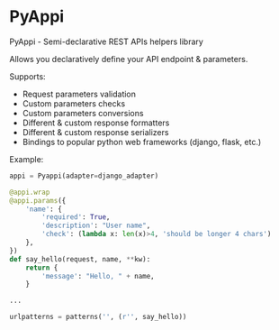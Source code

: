 PyAppi
======

PyAppi - Semi-declarative REST APIs helpers library

Allows you declaratively define your API endpoint & parameters.

Supports:
 - Request parameters validation
 - Custom parameters checks
 - Custom parameters conversions
 - Different & custom response formatters
 - Different & custom response serializers
 - Bindings to popular python web frameworks (django, flask, etc.)

Example:

```python
appi = Pyappi(adapter=django_adapter)

@appi.wrap
@appi.params({
    'name': {
        'required': True,
        'description': "User name",
        'check': (lambda x: len(x)>4, 'should be longer 4 chars')
    },
})
def say_hello(request, name, **kw):
    return {
        'message': "Hello, " + name,
    }

...

urlpatterns = patterns('', (r'', say_hello))
```
